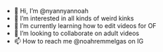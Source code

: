 - 👋 Hi, I’m @nyannyannoah
- 👀 I’m interested in all kinds of weird kinks
- 🌱 I’m currently learning how to edit videos for OF
- 💞️ I’m looking to collaborate on adult videos
- 📫 How to reach me @noahremmelgas on IG

<!---
nyannyannoah/nyannyannoah is a ✨ special ✨ repository because its `README.md` (this file) appears on your GitHub profile.
You can click the Preview link to take a look at your changes.
--->
